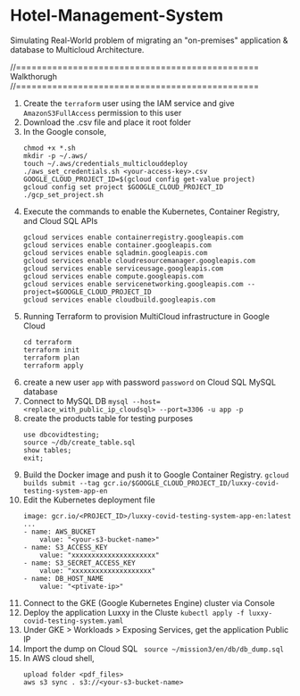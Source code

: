 # Hotel-Management-System

Simulating Real-World problem of migrating an "on-premises" application & database to Multicloud Architecture.

//=============================================== <br>
                    Walkthorugh
//===============================================

1. Create the ```terraform``` user using the IAM service and give ```AmazonS3FullAccess``` permission to this user
2. Download the .csv file and place it root folder
3. In the Google console, 
    ```
    chmod +x *.sh
    mkdir -p ~/.aws/
    touch ~/.aws/credentials_multiclouddeploy
    ./aws_set_credentials.sh <your-access-key>.csv
    GOOGLE_CLOUD_PROJECT_ID=$(gcloud config get-value project)
    gcloud config set project $GOOGLE_CLOUD_PROJECT_ID
    ./gcp_set_project.sh
    ```
4. Execute the commands to enable the Kubernetes, Container Registry, and Cloud SQL APIs
    ```
    gcloud services enable containerregistry.googleapis.com
    gcloud services enable container.googleapis.com
    gcloud services enable sqladmin.googleapis.com
    gcloud services enable cloudresourcemanager.googleapis.com
    gcloud services enable serviceusage.googleapis.com
    gcloud services enable compute.googleapis.com
    gcloud services enable servicenetworking.googleapis.com --project=$GOOGLE_CLOUD_PROJECT_ID
    gcloud services enable cloudbuild.googleapis.com
    ```
5. Running Terraform to provision MultiCloud infrastructure in Google Cloud
    ```
    cd terraform
    terraform init
    terraform plan
    terraform apply
    ```
6. create a new user `app` with password `password` on Cloud SQL MySQL database 
7. Connect to MySQL DB ``` mysql --host=<replace_with_public_ip_cloudsql> --port=3306 -u app -p ```
8. create the products table for testing purposes
    ```
    use dbcovidtesting;
    source ~/db/create_table.sql
    show tables;
    exit;
    ```
9. Build the Docker image and push it to Google Container Registry.
    ```gcloud builds submit --tag gcr.io/$GOOGLE_CLOUD_PROJECT_ID/luxxy-covid-testing-system-app-en```
10. Edit the Kubernetes deployment file
    ```
    image: gcr.io/<PROJECT_ID>/luxxy-covid-testing-system-app-en:latest
    ...
    - name: AWS_BUCKET
        value: "<your-s3-bucket-name>"
    - name: S3_ACCESS_KEY
        value: "xxxxxxxxxxxxxxxxxxxxx"
    - name: S3_SECRET_ACCESS_KEY
        value: "xxxxxxxxxxxxxxxxxxxx"
    - name: DB_HOST_NAME
        value: "<ptivate-ip>"
    ```
11. Connect to the GKE (Google Kubernetes Engine) cluster via Console
12. Deploy the application Luxxy in the Cluste 
```kubectl apply -f luxxy-covid-testing-system.yaml```
13. Under GKE > Workloads > Exposing Services, get the application Public IP
14. Import the dump on Cloud SQL
    ``` source ~/mission3/en/db/db_dump.sql```
15. In AWS cloud shell,
    ```
    upload folder <pdf_files>
    aws s3 sync . s3://<your-s3-bucket-name>
    ```
